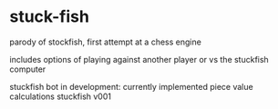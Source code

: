 # stuck-fish
parody of stockfish, first attempt at a chess engine

includes options of playing against another player or vs the stuckfish computer

stuckfish bot in development:
  currently implemented piece value calculations
stuckfish v001
